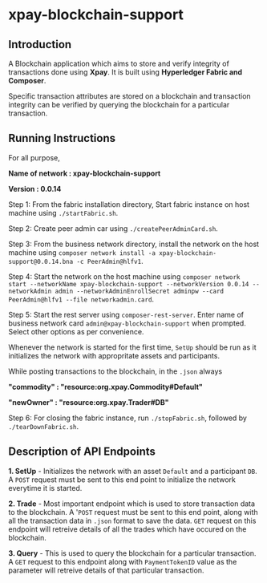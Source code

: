 # xpay-blockchain-support
## Introduction
A Blockchain application which aims to store and verify integrity of transactions done using <b>Xpay</b>.
It is built using <b>Hyperledger Fabric and Composer</b>.

Specific transaction attributes are stored on a blockchain and transaction integrity can be verified by querying the blockchain for a particular transaction.

## Running Instructions 
For all purpose,

<b>Name of network : xpay-blockchain-support</b>

<b>Version : 0.0.14</b>

Step 1: From the fabric installation directory, Start fabric instance on host machine using `./startFabric.sh`.

Step 2: Create peer admin car using `./createPeerAdminCard.sh`.

Step 3: From the business network directory, install the network on the host machine using `composer network install -a xpay-blockchain-support@0.0.14.bna -c PeerAdmin@hlfv1`.

Step 4: Start the network on the host machine using `composer network start --networkName xpay-blockchain-support --networkVersion 0.0.14 --networkAdmin admin --networkAdminEnrollSecret adminpw --card PeerAdmin@hlfv1 --file networkadmin.card`.

Step 5: Start the rest server using `composer-rest-server`. Enter name of business network card `admin@xpay-blockchain-support` when prompted. Select other options as per convenience.

Whenever the network is started for the first time, `SetUp` should be run as it initializes the network with appropritate assets and participants.

While posting transactions to the blockchain, in the `.json` always

<b>"commodity" : "resource:org.xpay.Commodity#Default"</b>

<b>"newOwner" : "resource:org.xpay.Trader#DB" </b>

Step 6: For closing the fabric instance, run `./stopFabric.sh`, followed by `./tearDownFabric.sh`.

## Description of API Endpoints

<b>1. SetUp</b> - Initializes the network with an asset `Default` and a participant `DB`. A `POST` request must be sent to this end point to initialize the network everytime it is started.

<b>2. Trade</b> - Most important endpoint which is used to store transaction data to the blockchain. A '`POST` request must be sent to this end point, along with all the transaction data in `.json` format to save the data. `GET` request on this endpoint will retreive details of all the trades which have occured on the blockchain.

<b>3. Query</b> - This is used to query the blockchain for a particular transaction. A `GET` request to this endpoint along with `PaymentTokenID` value as the parameter will retreive details of that particular transaction.
